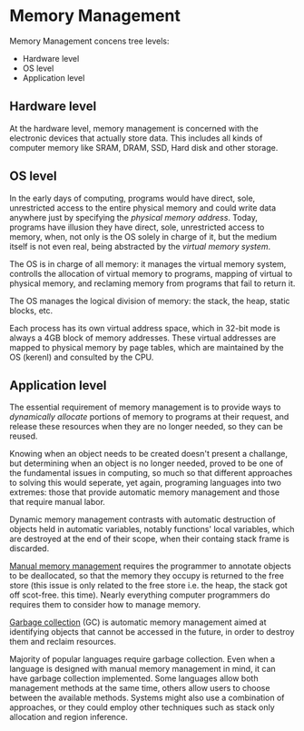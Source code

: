 # Memory Management

Memory Management concens tree levels:
- Hardware level
- OS level
- Application level


## Hardware level
At the hardware level, memory management is concerned with the electronic devices that actually store data. This includes all kinds of computer memory like SRAM, DRAM, SSD, Hard disk and other storage.


## OS level
In the early days of computing, programs would have direct, sole, unrestricted access to the entire physical memory and could write data anywhere just by specifying the _physical memory address_. Today, programs have illusion they have direct, sole, unrestricted access to memory, when, not only is the OS solely in charge of it, but the medium itself is not even real, being abstracted by the _virtual memory system_. 

The OS is in charge of all memory: it manages the virtual memory system, controlls the allocation of virtual memory to programs, mapping of virtual to physical memory, and reclaming memory from programs that fail to return it.

The OS manages the logical division of memory: the stack, the heap, static blocks, etc.

Each process has its own virtual address space, which in 32-bit mode is always a 4GB block of memory addresses. These virtual addresses are mapped to physical memory by page tables, which are maintained by the OS (kerenl) and consulted by the CPU.



## Application level
The essential requirement of memory management is to provide ways to _dynamically allocate_ portions of memory to programs at their request, and release these resources when they are no longer needed, so they can be reused.

Knowing when an object needs to be created doesn't present a challange, but determining when an object is no longer needed, proved to be one of the fundamental issues in computing, so much so that different approaches to solving this would seperate, yet again, programing languages into two extremes: those that provide automatic memory management and those that require manual labor.

Dynamic memory management contrasts with automatic destruction of objects held in automatic variables, notably functions' local variables, which are destroyed at the end of their scope, when their containg stack frame is discarded.

[Manual memory management](memory-management-manual.md) requires the programmer to annotate objects to be deallocated, so that the memory they occupy is returned to the free store (this issue is only related to the free store i.e. the heap, the stack got off scot-free. this time). Nearly everything computer programmers do requires them to consider how to manage memory.

[Garbage collection](memory-management-gc.md) (GC) is automatic memory management aimed at identifying objects that cannot be accessed in the future, in order to destroy them and reclaim resources.

Majority of popular languages require garbage collection. Even when a language is designed with manual memory management in mind, it can have garbage collection implemented. Some languages allow both management methods at the same time, others allow users to choose between the available methods. Systems might also use a combination of approaches, or they could employ other techniques such as stack only allocation and region inference.
